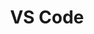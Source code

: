 ---
title: VS Code
description: Visual Studio Code is a code editor redefined and optimized for building and debugging modern web and cloud applications.
link: https://code.visualstudio.com/
---